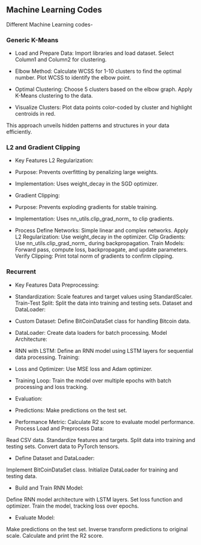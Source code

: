 ## Machine Learning Codes

Different Machine Learning codes-


### Generic K-Means
- Load and Prepare Data:
Import libraries and load dataset. Select Column1 and Column2 for clustering.

- Elbow Method:
Calculate WCSS for 1-10 clusters to find the optimal number. Plot WCSS to identify the elbow point.

-  Optimal Clustering:
Choose 5 clusters based on the elbow graph. Apply K-Means clustering to the data.

- Visualize Clusters:
Plot data points color-coded by cluster and highlight centroids in red.

This approach unveils hidden patterns and structures in your data efficiently.

### L2 and Gradient Clipping

- Key Features
L2 Regularization:

- Purpose: Prevents overfitting by penalizing large weights.
- Implementation: Uses weight_decay in the SGD optimizer.
- Gradient Clipping:

- Purpose: Prevents exploding gradients for stable training.
- Implementation: Uses nn_utils.clip_grad_norm_ to clip gradients.
- Process
Define Networks: Simple linear and complex networks.
Apply L2 Regularization: Use weight_decay in the optimizer.
Clip Gradients: Use nn_utils.clip_grad_norm_ during backpropagation.
Train Models: Forward pass, compute loss, backpropagate, and update parameters.
Verify Clipping: Print total norm of gradients to confirm clipping.

### Recurrent

- Key Features
Data Preprocessing:

- Standardization: Scale features and target values using StandardScaler.
Train-Test Split: Split the data into training and testing sets.
Dataset and DataLoader:

- Custom Dataset: Define BitCoinDataSet class for handling Bitcoin data.
- DataLoader: Create data loaders for batch processing.
Model Architecture:

- RNN with LSTM: Define an RNN model using LSTM layers for sequential data processing.
Training:

- Loss and Optimizer: Use MSE loss and Adam optimizer.
- Training Loop: Train the model over multiple epochs with batch processing and loss tracking.
- Evaluation:

- Predictions: Make predictions on the test set.
- Performance Metric: Calculate R2 score to evaluate model performance.
Process
Load and Preprocess Data:

Read CSV data.
Standardize features and targets.
Split data into training and testing sets.
Convert data to PyTorch tensors.
- Define Dataset and DataLoader:

Implement BitCoinDataSet class.
Initialize DataLoader for training and testing data.
- Build and Train RNN Model:

Define RNN model architecture with LSTM layers.
Set loss function and optimizer.
Train the model, tracking loss over epochs.
- Evaluate Model:

Make predictions on the test set.
Inverse transform predictions to original scale.
Calculate and print the R2 score.
